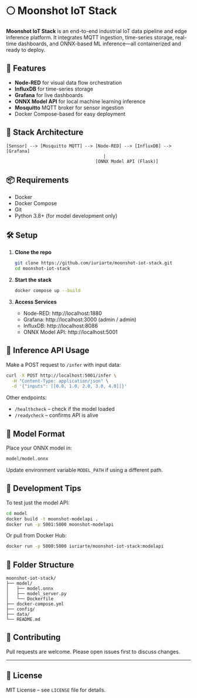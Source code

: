 # 🌕 Moonshot IoT Stack

**Moonshot IoT Stack** is an end-to-end industrial IoT data pipeline and edge inference platform. It integrates MQTT ingestion, time-series storage, real-time dashboards, and ONNX-based ML inference—all containerized and ready to deploy.

## 🚀 Features

- **Node-RED** for visual data flow orchestration
- **InfluxDB** for time-series storage
- **Grafana** for live dashboards
- **ONNX Model API** for local machine learning inference
- **Mosquitto** MQTT broker for sensor ingestion
- Docker Compose-based for easy deployment

## 🧱 Stack Architecture

```
[Sensor] --> [Mosquitto MQTT] --> [Node-RED] --> [InfluxDB] --> [Grafana]
                                     |
                                  [ONNX Model API (Flask)]
```

## 📦 Requirements

- Docker
- Docker Compose
- Git
- Python 3.8+ (for model development only)

## 🛠️ Setup

1. **Clone the repo**
   ```bash
   git clone https://github.com/iuriarte/moonshot-iot-stack.git
   cd moonshot-iot-stack
   ```

2. **Start the stack**
   ```bash
   docker compose up --build
   ```

3. **Access Services**
   - Node-RED: http://localhost:1880
   - Grafana: http://localhost:3000 (admin / admin)
   - InfluxDB: http://localhost:8086
   - ONNX Model API: http://localhost:5001

## 🧪 Inference API Usage

Make a POST request to `/infer` with input data:
```bash
curl -X POST http://localhost:5001/infer \
  -H "Content-Type: application/json" \
  -d '{"inputs": [[0.0, 1.0, 2.0, 3.0, 4.0]]}'
```

Other endpoints:
- `/healthcheck` – check if the model loaded
- `/readycheck` – confirms API is alive

## 🧠 Model Format

Place your ONNX model in:  
```bash
model/model.onnx
```

Update environment variable `MODEL_PATH` if using a different path.

## 🧪 Development Tips

To test just the model API:
```bash
cd model
docker build -t moonshot-modelapi .
docker run -p 5001:5000 moonshot-modelapi
```

Or pull from Docker Hub:
```bash
docker run -p 5000:5000 iuriarte/moonshot-iot-stack:modelapi
```

## 📁 Folder Structure

```
moonshot-iot-stack/
├── model/
│   ├── model.onnx
│   ├── model_server.py
│   └── Dockerfile
├── docker-compose.yml
├── config/
├── data/
└── README.md
```

## 🤝 Contributing

Pull requests are welcome. Please open issues first to discuss changes.

---

## 📄 License

MIT License – see `LICENSE` file for details.

